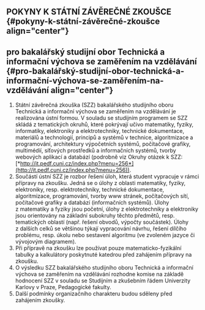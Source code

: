 ## POKYNY K STÁTNÍ ZÁVĚREČNÉ ZKOUŠCE {#pokyny-k-státní-závěrečné-zkoušce align="center"}

## pro bakalářský studijní obor Technická a informační výchova se zaměřením na vzdělávání {#pro-bakalářský-studijní-obor-technická-a-informační-výchova-se-zaměřením-na-vzdělávání align="center"}

1.  Státní závěrečná zkouška (SZZ) bakalářského studijního oboru
    Technická a informační výchova se zaměřením na vzdělávání je
    realizována ústní formou. V souladu se studijním programem se SZZ
    skládá z tematických okruhů, které pokrývají učivo matematiky,
    fyziky, informatiky, elektroniky a elektrotechniky, technické
    dokumentace, materiálů a technologií, principů a systémů v technice,
    algoritmizace a programování, architektury výpočetních systémů,
    počítačové grafiky, multimédií, síťových prostředků a informačních
    systémů, tvorby webových aplikací a databází (podrobně viz Okruhy
    otázek k SZZ:
    [*http://it.pedf.cuni.cz/index.php?menu=256*](http://it.pedf.cuni.cz/index.php?menu=256)).
2.  Součástí ústní SZZ je rozbor řešení úloh, která student vypracuje
    v rámci přípravy na zkoušku. Jedná se o úlohy z oblasti matematiky,
    fyziky, elektroniky, resp. elektrotechniky, technické dokumentace,
    algoritmizace, programování, tvorby www stránek, počítačových sítí,
    počítačové grafiky a databází (informačních systémů). Úlohy
    z matematiky a fyziky jsou početní, úlohy z elektrotechniky a
    elektroniky jsou orientovány na základní subokruhy těchto předmětů,
    resp. tematických oblastí (např. řešení obvodů, výpočty součástek).
    Úlohy z dalších celků se většinou týkají vypracování návrhu, řešení
    dílčího problému, resp. úkolu nebo sestavení algoritmu (ve zvoleném
    jazyce či vývojovým diagramem).
3.  Při přípravě na zkoušku lze používat pouze matematicko-fyzikální
    tabulky a kalkulátory poskytnuté katedrou před zahájením přípravy na
    zkoušku.
4.  O výsledku SZZ bakalářského studijního oboru Technická a informační
    výchova se zaměřením na vzdělávání rozhodne komise na základě
    hodnocení SZZ v souladu se Studijním a zkušebním řádem Univerzity
    Karlovy v Praze, Pedagogické fakulty.
5.  Další podmínky organizačního charakteru budou sděleny před zahájením
    zkoušky.
